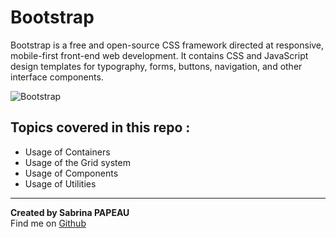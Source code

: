 # Bootstrap

Bootstrap is a free and open-source CSS framework directed at responsive, mobile-first front-end web development. It contains CSS and JavaScript design templates for typography, forms, buttons, navigation, and other interface components.

![Bootstrap](https://zupimages.net/up/24/19/7ce6.png)

## Topics covered in this repo :

- Usage of Containers
- Usage of the Grid system
- Usage of Components
- Usage of Utilities

---

**Created by Sabrina PAPEAU**  
Find me on [Github](https://github.com/Holbiwan)